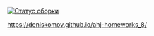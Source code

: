 [![Статус сборки](https://ci.appveyor.com/api/projects/status/qa0w505awrk6cyci?svg=true)](https://ci.appveyor.com/project/DenisKomov/ahj-homeworks-8) 


https://deniskomov.github.io/ahj-homeworks_8/